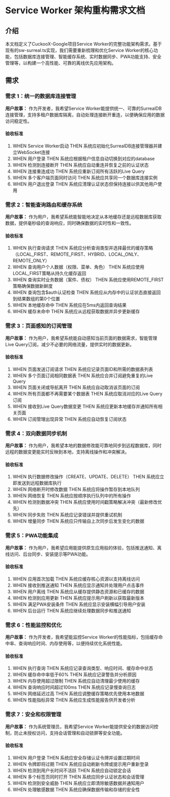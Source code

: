 # Service Worker 架构重构需求文档

## 介绍

本文档定义了CuckooX-Google项目Service Worker的完整功能架构需求。基于现有的sw-surreal.ts实现，我们需要重新梳理和优化Service Worker的核心功能，包括数据库连接管理、智能缓存系统、实时数据同步、PWA功能支持、安全管理等，以构建一个高性能、可靠的离线优先应用架构。

## 需求

### 需求 1：统一的数据库连接管理

**用户故事：** 作为开发者，我希望Service Worker能提供统一、可靠的SurrealDB连接管理，支持多租户数据库隔离，自动处理连接断开重连，以便确保应用的数据访问稳定性。

#### 验收标准

1. WHEN Service Worker启动 THEN 系统应初始化SurrealDB连接管理器并建立WebSocket连接
2. WHEN 用户登录 THEN 系统应根据租户信息自动切换到对应的database
3. WHEN 检测到连接断开 THEN 系统应自动重连并恢复之前的认证状态
4. WHEN 连接重连成功 THEN 系统应重新订阅所有活跃的Live Query
5. WHEN 多个客户端页面同时访问 THEN 系统应共享同一个数据库连接实例
6. WHEN 用户退出登录 THEN 系统应清理认证状态但保持连接以供其他用户使用

### 需求 2：智能查询路由和缓存系统

**用户故事：** 作为用户，我希望系统能智能地决定从本地缓存还是远程数据库获取数据，提供毫秒级的查询响应，同时确保数据的实时性和一致性。

#### 验收标准

1. WHEN 执行查询请求 THEN 系统应分析查询类型并选择最优的缓存策略（LOCAL_FIRST、REMOTE_FIRST、HYBRID、LOCAL_ONLY、REMOTE_ONLY）
2. WHEN 查询用户个人数据（权限、菜单、角色） THEN 系统应使用LOCAL_FIRST策略从持久化缓存返回
3. WHEN 查询实时业务数据（案件、债权） THEN 系统应使用REMOTE_FIRST策略确保数据新鲜度
4. WHEN 查询包含$auth认证检查 THEN 系统应从内存中的认证状态直接返回到结果数组的第0个位置
5. WHEN 本地缓存命中 THEN 系统应在5ms内返回查询结果
6. WHEN 缓存未命中 THEN 系统应从远程获取数据并异步更新缓存

### 需求 3：页面感知的订阅管理

**用户故事：** 作为用户，我希望系统能自动感知当前页面的数据需求，智能管理Live Query订阅，减少不必要的网络流量，提供实时的数据更新。

#### 验收标准

1. WHEN 页面发送订阅请求 THEN 系统应记录页面ID和所需的数据表列表
2. WHEN 多个页面订阅相同数据表 THEN 系统应合并订阅避免重复的Live Query
3. WHEN 页面关闭或导航离开 THEN 系统应自动取消该页面的订阅
4. WHEN 所有页面都不再需要某个数据表 THEN 系统应取消对应的Live Query订阅
5. WHEN 接收到Live Query数据变更 THEN 系统应更新本地缓存并通知所有相关页面
6. WHEN 订阅管理出现异常 THEN 系统应自动恢复订阅状态

### 需求 4：双向数据同步机制

**用户故事：** 作为用户，我希望本地的数据修改能可靠地同步到远程数据库，同时远程的数据变更能实时反映到本地，支持离线操作和冲突解决。

#### 验收标准

1. WHEN 执行数据修改操作（CREATE、UPDATE、DELETE） THEN 系统应立即发送到远程数据库执行
2. WHEN 网络断开时修改数据 THEN 系统应将操作暂存到本地队列
3. WHEN 网络恢复 THEN 系统应按顺序执行队列中的所有操作
4. WHEN 检测到数据冲突 THEN 系统应使用时间戳策略解决冲突（最新修改优先）
5. WHEN 同步失败 THEN 系统应记录错误并提供重试机制
6. WHEN 增量同步 THEN 系统应只传输自上次同步后发生变化的数据

### 需求 5：PWA功能集成

**用户故事：** 作为用户，我希望应用能提供原生应用般的体验，包括推送通知、离线访问、后台同步、安装提示等PWA功能。

#### 验收标准

1. WHEN 应用首次加载 THEN 系统应缓存核心资源以支持离线访问
2. WHEN 接收到推送通知 THEN 系统应显示通知并处理用户点击事件
3. WHEN 用户离线 THEN 系统应从缓存提供静态资源和已缓存的数据
4. WHEN 检测到应用更新 THEN 系统应提示用户刷新以获取最新版本
5. WHEN 满足PWA安装条件 THEN 系统应显示安装横幅引导用户安装
6. WHEN 后台运行 THEN 系统应继续处理数据同步和推送通知

### 需求 6：性能监控和优化

**用户故事：** 作为开发者，我希望能监控Service Worker的性能指标，包括缓存命中率、查询响应时间、内存使用等，以便持续优化系统性能。

#### 验收标准

1. WHEN 执行查询 THEN 系统应记录查询类型、响应时间、缓存命中状态
2. WHEN 缓存命中率低于60% THEN 系统应记录警告并分析原因
3. WHEN 内存使用超过限制 THEN 系统应自动清理最少使用的缓存
4. WHEN 查询响应时间超过100ms THEN 系统应记录慢查询日志
5. WHEN 网络延迟过高 THEN 系统应调整缓存策略优先使用本地数据
6. WHEN 性能指标异常 THEN 系统应生成性能报告供开发者分析

### 需求 7：安全和权限管理

**用户故事：** 作为系统管理员，我希望Service Worker能提供安全的数据访问控制，防止未授权访问，支持会话管理和自动锁屏等安全功能。

#### 验收标准

1. WHEN 用户登录 THEN 系统应安全存储认证令牌并设置过期时间
2. WHEN 令牌即将过期 THEN 系统应自动刷新令牌或提示用户重新登录
3. WHEN 检测到用户长时间不活跃 THEN 系统应自动锁定会话
4. WHEN 多个标签页同时打开 THEN 系统应同步认证状态和会话管理
5. WHEN 检测到安全威胁 THEN 系统应立即清除敏感数据并通知用户
6. WHEN 处理敏感数据 THEN 系统应确保数据传输和存储的安全性

